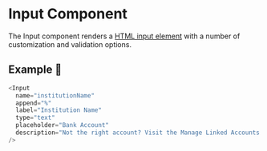 # Input Component

The Input component renders a [HTML input element](https://developer.mozilla.org/en-US/docs/Web/API/HTMLInputElement) with a number of customization and validation options.

## Example 🚀

```javascript
<Input
  name="institutionName"
  append="%"
  label="Institution Name"
  type="text"
  placeholder="Bank Account"
  description="Not the right account? Visit the Manage Linked Accounts page."
/>
```
